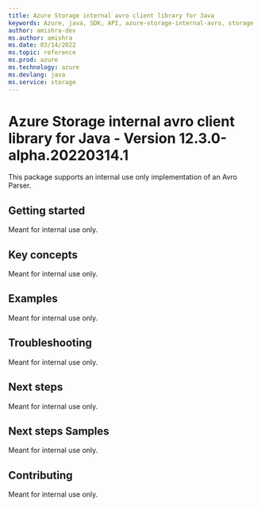 ```yaml
---
title: Azure Storage internal avro client library for Java
keywords: Azure, java, SDK, API, azure-storage-internal-avro, storage
author: amishra-dev
ms.author: amishra
ms.date: 03/14/2022
ms.topic: reference
ms.prod: azure
ms.technology: azure
ms.devlang: java
ms.service: storage
---
```

# Azure Storage internal avro client library for Java - Version 12.3.0-alpha.20220314.1 


This package supports an internal use only implementation of an Avro Parser.  

## Getting started
Meant for internal use only.

## Key concepts
Meant for internal use only.

## Examples
Meant for internal use only.

## Troubleshooting
Meant for internal use only.

## Next steps
Meant for internal use only.

## Next steps Samples
Meant for internal use only.

## Contributing
Meant for internal use only.


